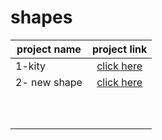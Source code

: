 # shapes

|           project name           | project link  |
| -------------------------------  |:-------------:|
|1-kity                            | [click here](https://github.com/sarahmhd/shapes/tree/main/kity)|
|2- new shape                      | [click here](https://github.com/sarahmhd/shape)|
|                                  |               |
|                                  |               |
|                                  |               |
|                                  |               |
|                                  |               |
|                                  |               |
|                                  |               |
|                                  |               |
|                                  |               |
|                                  |               |
